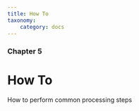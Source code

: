 ```yaml
---
title: How To
taxonomy:
    category: docs
---
```


### Chapter 5

# How To

How to perform common processing steps
